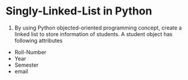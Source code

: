 # Singly-Linked-List in Python

1. By using Python objected-oriented programming concept, create a linked list to store information of students. A student object has following attributes 
- Roll-Number 
- Year 
- Semester 
- email
